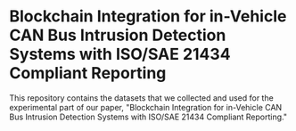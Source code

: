 # Blockchain Integration for in-Vehicle CAN Bus Intrusion Detection Systems with ISO/SAE 21434 Compliant Reporting
This repository contains the datasets that we collected and used for the experimental part of our paper, "Blockchain Integration for in-Vehicle CAN Bus Intrusion Detection Systems with ISO/SAE 21434 Compliant Reporting."
